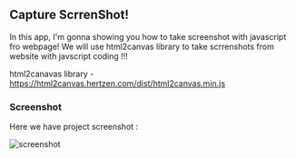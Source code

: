 ## Capture ScrrenShot!

In this app, I'm gonna showing you how to take screenshot with javascript fro webpage! We will use html2canvas library to take scrrenshots from website with javscript coding !!!

html2canavas library  -[ ](https://html2canvas.hertzen.com/dist/html2canvas.min.js)https://html2canvas.hertzen.com/dist/html2canvas.min.js

### Screenshot

Here we have project screenshot :

![screenshot](https://github.com/ayushkr30/Take-ScreenShot-Using-JS/assets/114496295/f369b59e-91fc-45c9-acd1-776c4d925df1)
